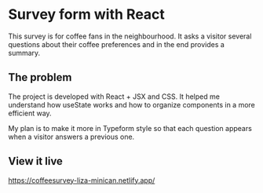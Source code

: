 # Survey form with React

This survey is for coffee fans in the neighbourhood.
It asks a visitor several questions about their coffee preferences and in the end provides a summary.

## The problem

The project is developed with React + JSX and CSS.
It helped me understand how useState works and how to organize components in a more efficient way.

My plan is to make it more in Typeform style so that each question appears when a visitor answers a previous one.

## View it live

https://coffeesurvey-liza-minican.netlify.app/
